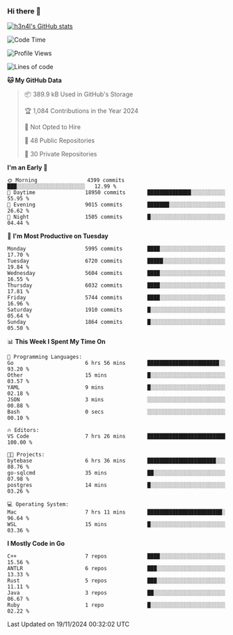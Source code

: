 ### Hi there 👋

[![h3n4l's GitHub stats](https://github-readme-stats.vercel.app/api?username=h3n4l&count_private=true&show_icons=true&theme=radical)](https://github.com/h3n4l/github-readme-stats)

<!--START_SECTION:waka-->
![Code Time](http://img.shields.io/badge/Code%20Time-2%2C009%20hrs%2042%20mins-blue)

![Profile Views](http://img.shields.io/badge/Profile%20Views-0-blue)

![Lines of code](https://img.shields.io/badge/From%20Hello%20World%20I%27ve%20Written-12.9%20million%20lines%20of%20code-blue)

**🐱 My GitHub Data** 

> 📦 389.9 kB Used in GitHub's Storage 
 > 
> 🏆 1,084 Contributions in the Year 2024
 > 
> 🚫 Not Opted to Hire
 > 
> 📜 48 Public Repositories 
 > 
> 🔑 30 Private Repositories 
 > 
**I'm an Early 🐤** 

```text
🌞 Morning                4399 commits        ███░░░░░░░░░░░░░░░░░░░░░░   12.99 % 
🌆 Daytime                18950 commits       ██████████████░░░░░░░░░░░   55.95 % 
🌃 Evening                9015 commits        ███████░░░░░░░░░░░░░░░░░░   26.62 % 
🌙 Night                  1505 commits        █░░░░░░░░░░░░░░░░░░░░░░░░   04.44 % 
```
📅 **I'm Most Productive on Tuesday** 

```text
Monday                   5995 commits        ████░░░░░░░░░░░░░░░░░░░░░   17.70 % 
Tuesday                  6720 commits        █████░░░░░░░░░░░░░░░░░░░░   19.84 % 
Wednesday                5604 commits        ████░░░░░░░░░░░░░░░░░░░░░   16.55 % 
Thursday                 6032 commits        ████░░░░░░░░░░░░░░░░░░░░░   17.81 % 
Friday                   5744 commits        ████░░░░░░░░░░░░░░░░░░░░░   16.96 % 
Saturday                 1910 commits        █░░░░░░░░░░░░░░░░░░░░░░░░   05.64 % 
Sunday                   1864 commits        █░░░░░░░░░░░░░░░░░░░░░░░░   05.50 % 
```


📊 **This Week I Spent My Time On** 

```text
💬 Programming Languages: 
Go                       6 hrs 56 mins       ███████████████████████░░   93.20 % 
Other                    15 mins             █░░░░░░░░░░░░░░░░░░░░░░░░   03.57 % 
YAML                     9 mins              █░░░░░░░░░░░░░░░░░░░░░░░░   02.18 % 
JSON                     3 mins              ░░░░░░░░░░░░░░░░░░░░░░░░░   00.88 % 
Bash                     0 secs              ░░░░░░░░░░░░░░░░░░░░░░░░░   00.10 % 

🔥 Editors: 
VS Code                  7 hrs 26 mins       █████████████████████████   100.00 % 

🐱‍💻 Projects: 
bytebase                 6 hrs 36 mins       ██████████████████████░░░   88.76 % 
go-sqlcmd                35 mins             ██░░░░░░░░░░░░░░░░░░░░░░░   07.98 % 
postgres                 14 mins             █░░░░░░░░░░░░░░░░░░░░░░░░   03.26 % 

💻 Operating System: 
Mac                      7 hrs 11 mins       ████████████████████████░   96.64 % 
WSL                      15 mins             █░░░░░░░░░░░░░░░░░░░░░░░░   03.36 % 
```

**I Mostly Code in Go** 

```text
C++                      7 repos             ████░░░░░░░░░░░░░░░░░░░░░   15.56 % 
ANTLR                    6 repos             ███░░░░░░░░░░░░░░░░░░░░░░   13.33 % 
Rust                     5 repos             ███░░░░░░░░░░░░░░░░░░░░░░   11.11 % 
Java                     3 repos             ██░░░░░░░░░░░░░░░░░░░░░░░   06.67 % 
Ruby                     1 repo              █░░░░░░░░░░░░░░░░░░░░░░░░   02.22 % 
```




 Last Updated on 19/11/2024 00:32:02 UTC
<!--END_SECTION:waka-->

